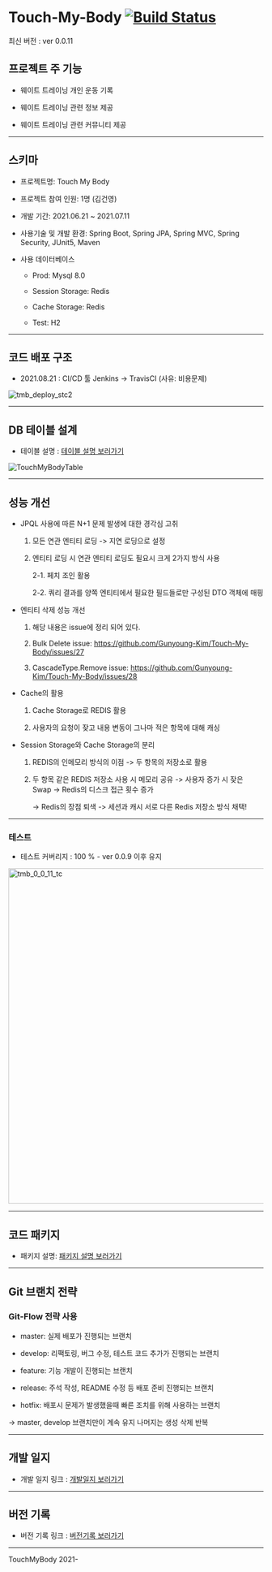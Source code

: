 # Touch-My-Body [![Build Status](https://app.travis-ci.com/Gunyoung-Kim/Touch-My-Body.svg?branch=master)](https://app.travis-ci.com/Gunyoung-Kim/Touch-My-Body)

최신 버전 : ver 0.0.11

## 프로젝트 주 기능

- 웨이트 트레이닝 개인 운동 기록 

- 웨이트 트레이닝 관련 정보 제공

- 웨이트 트레이닝 관련 커뮤니티 제공

---

## 스키마 

- 프로젝트명: Touch My Body

- 프로젝트 참여 인원: 1명 (김건영)

- 개발 기간: 2021.06.21 ~ 2021.07.11

- 사용기술 및 개발 환경: Spring Boot, Spring JPA, Spring MVC, Spring Security, JUnit5, Maven

- 사용 데이터베이스

   - Prod: Mysql 8.0

   - Session Storage: Redis

   - Cache Storage: Redis

   - Test: H2

--- 

## 코드 배포 구조

- 2021.08.21 : CI/CD 툴 Jenkins -> TravisCI (사유: 비용문제)

![tmb_deploy_stc2](https://user-images.githubusercontent.com/60494603/130201236-12b61f5d-89e8-4bd4-b9b4-39ec743982cd.png)

---

## DB 테이블 설계 

- 테이블 설명 : [테이블 설명 보러가기](https://github.com/Gunyoung-Kim/TouchMyBody_ABOUT/blob/master/DB_Info.md)

![TouchMyBodyTable](https://user-images.githubusercontent.com/60494603/125125625-cc799080-e134-11eb-8868-5ade689ad6db.png)

---

## 성능 개선 

- JPQL 사용에 따른 N+1 문제 발생에 대한 경각심 고취

   1. 모든 연관 엔티티 로딩 -> 지연 로딩으로 설정 

   2. 엔티티 로딩 시 연관 엔티티 로딩도 필요시 크게 2가지 방식 사용

        2-1. 페치 조인 활용 

        2-2. 쿼리 결과를 양쪽 엔티티에서 필요한 필드들로만 구성된 DTO 객체에 매핑

- 엔티티 삭제 성능 개선 

   1. 해당 내용은 issue에 정리 되어 있다.

   2. Bulk Delete issue: https://github.com/Gunyoung-Kim/Touch-My-Body/issues/27 

   3. CascadeType.Remove issue: https://github.com/Gunyoung-Kim/Touch-My-Body/issues/28

- Cache의 활용

   1. Cache Storage로 REDIS 활용

   2. 사용자의 요청이 잦고 내용 변동이 그나마 적은 항목에 대해 캐싱

- Session Storage와 Cache Storage의 분리 

   1. REDIS의 인메모리 방식의 이점 -> 두 항목의 저장소로 활용

   2. 두 항목 같은 REDIS 저장소 사용 시 메모리 공유 -> 사용자 증가 시 잦은 Swap -> Redis의 디스크 접근 횟수 증가 

      -> Redis의 장점 퇴색 -> 세션과 캐시 서로 다른 Redis 저장소 방식 채택!

---

### 테스트 

- 테스트 커버리지 : 100 % - ver 0.0.9 이후 유지

<img width="661" alt="tmb_0_0_11_tc" src="https://user-images.githubusercontent.com/60494603/133609641-8208b686-84a2-43f2-94ce-cf6c6a267388.png">

---

## 코드 패키지 

- 패키지 설명: [패키지 설명 보러가기](https://github.com/Gunyoung-Kim/TouchMyBody_ABOUT/blob/master/Package_Info.md)

--- 

## Git 브랜치 전략 

### Git-Flow 전략 사용

- master: 실제 배포가 진행되는 브랜치

- develop: 리팩토링, 버그 수정, 테스트 코드 추가가 진행되는 브랜치 

- feature: 기능 개발이 진행되는 브랜치

- release: 주석 작성, README 수정 등 배포 준비 진행되는 브랜치 

- hotfix: 배포시 문제가 발생했을때 빠른 조치를 위해 사용하는 브랜치

-> master, develop 브랜치만이 계속 유지 나머지는 생성 삭제 반복


---

## 개발 일지 

- 개발 일지 링크 : [개발일지 보러가기](https://github.com/Gunyoung-Kim/TouchMyBody_ABOUT/blob/master/Development_Log.md)

--- 

## 버전 기록 

- 버전 기록 링크 : [버전기록 보러가기](https://github.com/Gunyoung-Kim/TouchMyBody_ABOUT/blob/master/Version_Note.md)

---

TouchMyBody 2021-

